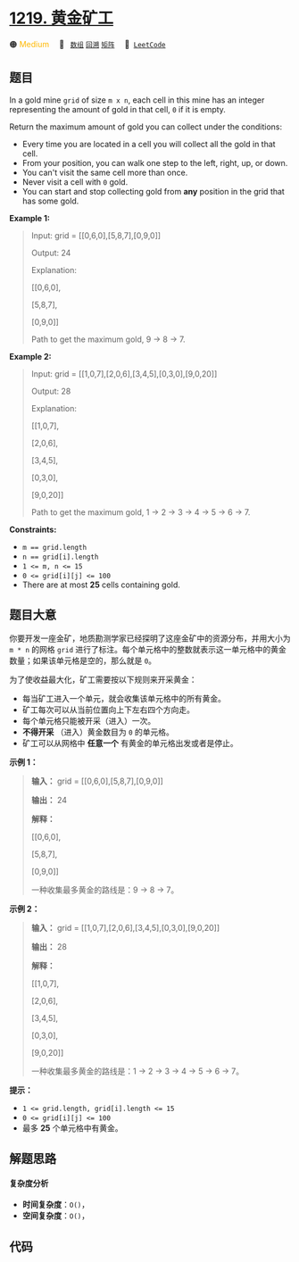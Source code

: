 # [1219. 黄金矿工](https://leetcode.com/problems/path-with-maximum-gold)

🟠 <font color=#ffb800>Medium</font>&emsp; 🔖&ensp; [`数组`](/leetcode-js/outline/tag/array.md) [`回溯`](/leetcode-js/outline/tag/backtracking.md) [`矩阵`](/leetcode-js/outline/tag/matrix.md)&emsp; 🔗&ensp;[`LeetCode`](https://leetcode.com/problems/path-with-maximum-gold)

## 题目

In a gold mine `grid` of size `m x n`, each cell in this mine has an integer
representing the amount of gold in that cell, `0` if it is empty.

Return the maximum amount of gold you can collect under the conditions:

  * Every time you are located in a cell you will collect all the gold in that cell.
  * From your position, you can walk one step to the left, right, up, or down.
  * You can't visit the same cell more than once.
  * Never visit a cell with `0` gold.
  * You can start and stop collecting gold from **any** position in the grid that has some gold.



**Example 1:**

> Input: grid = [[0,6,0],[5,8,7],[0,9,0]]
> 
> Output: 24
> 
> Explanation:
> 
> [[0,6,0],
> 
>  [5,8,7],
> 
>  [0,9,0]]
> 
> Path to get the maximum gold, 9 -> 8 -> 7.

**Example 2:**

> Input: grid = [[1,0,7],[2,0,6],[3,4,5],[0,3,0],[9,0,20]]
> 
> Output: 28
> 
> Explanation:
> 
> [[1,0,7],
> 
>  [2,0,6],
> 
>  [3,4,5],
> 
>  [0,3,0],
> 
>  [9,0,20]]
> 
> Path to get the maximum gold, 1 -> 2 -> 3 -> 4 -> 5 -> 6 -> 7.

**Constraints:**

  * `m == grid.length`
  * `n == grid[i].length`
  * `1 <= m, n <= 15`
  * `0 <= grid[i][j] <= 100`
  * There are at most **25** cells containing gold.


## 题目大意

你要开发一座金矿，地质勘测学家已经探明了这座金矿中的资源分布，并用大小为 `m * n` 的网格 `grid`
进行了标注。每个单元格中的整数就表示这一单元格中的黄金数量；如果该单元格是空的，那么就是 `0`。

为了使收益最大化，矿工需要按以下规则来开采黄金：

  * 每当矿工进入一个单元，就会收集该单元格中的所有黄金。
  * 矿工每次可以从当前位置向上下左右四个方向走。
  * 每个单元格只能被开采（进入）一次。
  * **不得开采** （进入）黄金数目为 `0` 的单元格。
  * 矿工可以从网格中 **任意一个** 有黄金的单元格出发或者是停止。



**示例 1：**

> 
> 
> 
> 
> 
> **输入：** grid = [[0,6,0],[5,8,7],[0,9,0]]
> 
> **输出：** 24
> 
> **解释：**
> 
> [[0,6,0],
> 
>  [5,8,7],
> 
>  [0,9,0]]
> 
> 一种收集最多黄金的路线是：9 -> 8 -> 7。
> 
> 

**示例 2：**

> 
> 
> 
> 
> 
> **输入：** grid = [[1,0,7],[2,0,6],[3,4,5],[0,3,0],[9,0,20]]
> 
> **输出：** 28
> 
> **解释：**
> 
> [[1,0,7],
> 
>  [2,0,6],
> 
>  [3,4,5],
> 
>  [0,3,0],
> 
>  [9,0,20]]
> 
> 一种收集最多黄金的路线是：1 -> 2 -> 3 -> 4 -> 5 -> 6 -> 7。
> 
> 



**提示：**

  * `1 <= grid.length, grid[i].length <= 15`
  * `0 <= grid[i][j] <= 100`
  * 最多 **25** 个单元格中有黄金。


## 解题思路

#### 复杂度分析

- **时间复杂度**：`O()`，
- **空间复杂度**：`O()`，

## 代码

```javascript

```
